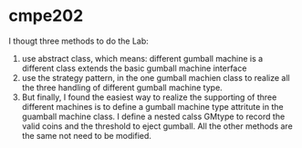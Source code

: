 # cmpe202
I thougt three methods to do the Lab:
1. use abstract class, which means: different gumball machine is a different class extends the basic gumball machine interface
2. use the strategy pattern, in the one gumball machien class to realize all the three handling of different gumball machine type.
3. But finally, I found the easiest way to realize the supporting of three different machines is to define a gumball machine type attritute in the guamball machine class. I define a nested calss GMtype to record the valid coins and the threshold to eject gumball. All the other methods are the same not need to be modified. 

